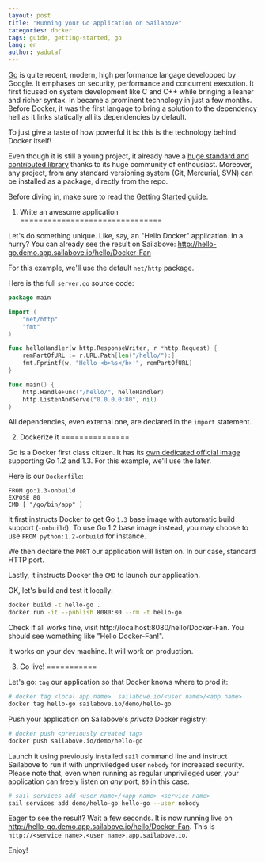 ```yaml
---
layout: post
title: "Running your Go application on Sailabove"
categories: docker
tags: guide, getting-started, go
lang: en
author: yadutaf
---
```


[Go](http://golang.org/) is quite recent, modern, high performance langage developped by Google. It emphases on security, performance and concurrent execution. It first ficused on system development like C and C++ while bringing a leaner and richer syntax. In became a prominent technology in just a few months. Before Docker, it was the first langage to bring a solution to the dependency hell as it links statically all its dependencies by default.

To just give a taste of how powerful it is: this is the technology behind Docker itself!

Even though it is still a young project, it already have a [huge standard and contributed library](http://golang.org/pkg/) thanks to its huge community of enthousiast. Moreover, any project, from any standard versioning system (Git, Mercurial, SVN) can be installed as a package, directly from the repo.

Before diving in, make sure to read the [Getting Started](getting-started-with-sailabove-docker.html) guide.

1. Write an awesome application
===============================

Let's do something unique. Like, say, an "Hello Docker" application. In a hurry? You can already see the result on Sailabove: http://hello-go.demo.app.sailabove.io/hello/Docker-Fan

For this example, we'll use the default ``net/http`` package.

Here is the full ``server.go`` source code:

```go
package main

import (
    "net/http"
    "fmt"
)

func helloHandler(w http.ResponseWriter, r *http.Request) {
    remPartOfURL := r.URL.Path[len("/hello/"):]
    fmt.Fprintf(w, "Hello <b>%s</b>!", remPartOfURL)
}

func main() {
    http.HandleFunc("/hello/", helloHandler)
    http.ListenAndServe("0.0.0.0:80", nil)
}
```

All dependencies, even external one, are declared in the ``import`` statement.

2. Dockerize it
===============

Go is a Docker first class citizen. It has its [own dedicated official image](https://registry.hub.docker.com/u/library/go/) supporting Go 1.2 and 1.3. For this example, we'll use the later.

Here is our ``Dockerfile``:

```
FROM go:1.3-onbuild
EXPOSE 80
CMD [ "/go/bin/app" ]
```

It first instructs Docker to get Go ``1.3`` base image with automatic build support (``-onbuild``). To use Go 1.2 base image instead, you may choose to use ``FROM python:1.2-onbuild`` for instance.

We then declare the ``PORT`` our application will listen on. In our case, standard HTTP port.

Lastly, it instructs Docker the ``CMD`` to launch our application.

OK, let's build and test it locally:


```bash
docker build -t hello-go .
docker run -it --publish 8080:80 --rm -t hello-go
```

Check if all works fine, visit http://localhost:8080/hello/Docker-Fan. You should see womething like "Hello Docker-Fan!".

It works on your dev machine. It will work on production.

3. Go live!
===========

Let's go: ``tag`` our application so that Docker knows where to prod it:

```bash
# docker tag <local app name>  sailabove.io/<user name>/<app name>
docker tag hello-go sailabove.io/demo/hello-go
```

Push your application on Sailabove's *private* Docker registry:

```bash
# docker push <previously created tag>
docker push sailabove.io/demo/hello-go
```

Launch it using previously installed ``sail`` command line and instruct Sailabove to run it with unpriviledged user ``nobody`` for increased security. Please note that, even when running as regular unprivileged user, your application can freely listen on *any* port, ``80`` in this case.

```bash
# sail services add <user name>/<app name> <service name>
sail services add demo/hello-go hello-go --user nobody
```

Eager to see the result? Wait a few seconds. It is now running live on http://hello-go.demo.app.sailabove.io/hello/Docker-Fan. This is ``http://<service name>.<user name>.app.sailabove.io``.

Enjoy!
